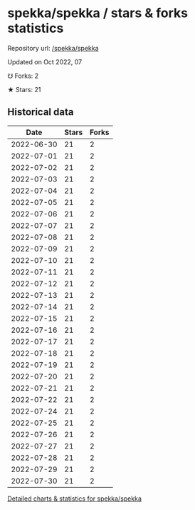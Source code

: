 # spekka/spekka / stars & forks statistics

Repository url: [/spekka/spekka](https://github.com/spekka/spekka)

Updated on Oct 2022, 07

☋ Forks: 2

★ Stars: 21

## Historical data
| Date | Stars | Forks |
|------|-------|-------|
| 2022-06-30 | 21 | 2 | 
| 2022-07-01 | 21 | 2 | 
| 2022-07-02 | 21 | 2 | 
| 2022-07-03 | 21 | 2 | 
| 2022-07-04 | 21 | 2 | 
| 2022-07-05 | 21 | 2 | 
| 2022-07-06 | 21 | 2 | 
| 2022-07-07 | 21 | 2 | 
| 2022-07-08 | 21 | 2 | 
| 2022-07-09 | 21 | 2 | 
| 2022-07-10 | 21 | 2 | 
| 2022-07-11 | 21 | 2 | 
| 2022-07-12 | 21 | 2 | 
| 2022-07-13 | 21 | 2 | 
| 2022-07-14 | 21 | 2 | 
| 2022-07-15 | 21 | 2 | 
| 2022-07-16 | 21 | 2 | 
| 2022-07-17 | 21 | 2 | 
| 2022-07-18 | 21 | 2 | 
| 2022-07-19 | 21 | 2 | 
| 2022-07-20 | 21 | 2 | 
| 2022-07-21 | 21 | 2 | 
| 2022-07-22 | 21 | 2 | 
| 2022-07-24 | 21 | 2 | 
| 2022-07-25 | 21 | 2 | 
| 2022-07-26 | 21 | 2 | 
| 2022-07-27 | 21 | 2 | 
| 2022-07-28 | 21 | 2 | 
| 2022-07-29 | 21 | 2 | 
| 2022-07-30 | 21 | 2 | 


[Detailed charts & statistics for spekka/spekka](https://reviewgithub.com/rep/spekka/spekka)
